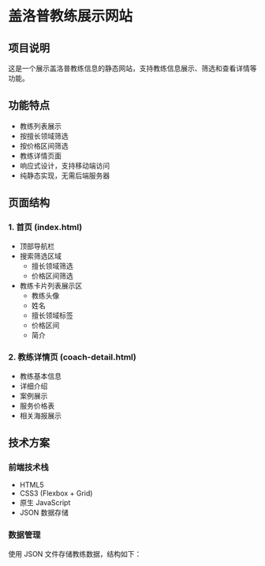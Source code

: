 # 盖洛普教练展示网站

## 项目说明
这是一个展示盖洛普教练信息的静态网站，支持教练信息展示、筛选和查看详情等功能。

## 功能特点
- 教练列表展示
- 按擅长领域筛选
- 按价格区间筛选
- 教练详情页面
- 响应式设计，支持移动端访问
- 纯静态实现，无需后端服务器

## 页面结构
### 1. 首页 (index.html)
- 顶部导航栏
- 搜索筛选区域
  - 擅长领域筛选
  - 价格区间筛选
- 教练卡片列表展示区
  - 教练头像
  - 姓名
  - 擅长领域标签
  - 价格区间
  - 简介

### 2. 教练详情页 (coach-detail.html)
- 教练基本信息
- 详细介绍
- 案例展示
- 服务价格表
- 相关海报展示

## 技术方案
### 前端技术栈
- HTML5
- CSS3 (Flexbox + Grid)
- 原生 JavaScript
- JSON 数据存储

### 数据管理
使用 JSON 文件存储教练数据，结构如下： 